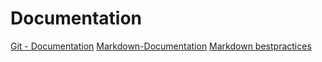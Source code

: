 # Documentation
[Git - Documentation](https://git-scm.com/doc)
[Markdown-Documentation](https://guides.github.com/features/mastering-markdown)
[Markdown bestpractices](https://www.markdownguide.org/basic-syntax/)

